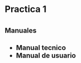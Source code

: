 <h1>Practica 1<h1>
<h2>Manuales<h2>
<ul>
    <li>Manual tecnico</li>
    <li>Manual de usuario</li>
</ul>